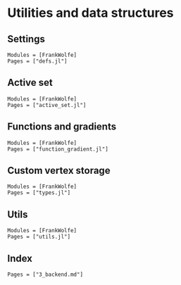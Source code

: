 # Utilities and data structures

## Settings

```@autodocs
Modules = [FrankWolfe]
Pages = ["defs.jl"]
```

## Active set

```@autodocs
Modules = [FrankWolfe]
Pages = ["active_set.jl"]
```

## Functions and gradients

```@autodocs
Modules = [FrankWolfe]
Pages = ["function_gradient.jl"]
```

## Custom vertex storage

```@autodocs
Modules = [FrankWolfe]
Pages = ["types.jl"]
```

## Utils

```@autodocs
Modules = [FrankWolfe]
Pages = ["utils.jl"]
```

## Index

```@index
Pages = ["3_backend.md"]
```